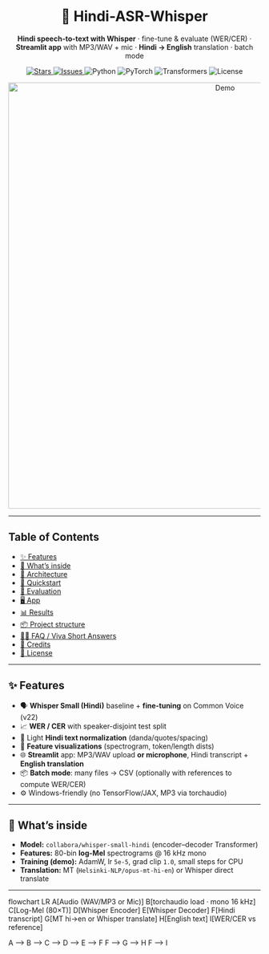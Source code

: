 <!-- HERO -->
<div align="center">
  <h1>🎤 Hindi-ASR-Whisper</h1>
  <p><b>Hindi speech-to-text with Whisper</b> · fine-tune & evaluate (WER/CER) · <b>Streamlit app</b> with MP3/WAV + mic · <b>Hindi → English</b> translation · batch mode</p>

  <!-- Badges -->
  <p>
    <a href="https://github.com/Scorpy-ansh/Hindi-asr-whisper/stargazers">
      <img alt="Stars" src="https://img.shields.io/github/stars/Scorpy-ansh/Hindi-asr-whisper?style=flat&color=ffd166">
    </a>
    <a href="https://github.com/Scorpy-ansh/Hindi-asr-whisper/issues">
      <img alt="Issues" src="https://img.shields.io/github/issues/Scorpy-ansh/Hindi-asr-whisper?style=flat&color=ef476f">
    </a>
    <img alt="Python" src="https://img.shields.io/badge/python-3.10–3.12-118ab2">
    <img alt="PyTorch" src="https://img.shields.io/badge/PyTorch-2.x-ef3d60">
    <img alt="Transformers" src="https://img.shields.io/badge/Transformers-🤗-9b5de5">
    <img alt="License" src="https://img.shields.io/badge/license-MIT-06d6a0">
  </p>

  <!-- Demo GIF (add later at docs/demo.gif) -->
  <img src="docs/demo.gif" alt="Demo" width="850">
</div>

---

## Table of Contents
- [✨ Features](#-features)
- [🧠 What’s inside](#-whats-inside)
- [🧩 Architecture](#-architecture)
- [🚀 Quickstart](#-quickstart)
- [🧪 Evaluation](#-evaluation)
- [🖥️ App](#️-app)
- [📊 Results](#-results)
- [📦 Project structure](#-project-structure)
- [🙋‍♀️ FAQ / Viva Short Answers](#️-faq--viva-short-answers)
- [🙏 Credits](#-credits)
- [📝 License](#-license)

---

## ✨ Features
- 🗣️ **Whisper Small (Hindi)** baseline + **fine-tuning** on Common Voice (v22)
- 📈 **WER / CER** with speaker-disjoint test split
- 🧰 Light **Hindi text normalization** (danda/quotes/spacing)
- 🧪 **Feature visualizations** (spectrogram, token/length dists)
- 🌐 **Streamlit** app: MP3/WAV upload **or microphone**, Hindi transcript + **English translation**
- 📦 **Batch mode**: many files → CSV (optionally with references to compute WER/CER)
- ⚙️ Windows-friendly (no TensorFlow/JAX, MP3 via torchaudio)

---

## 🧠 What’s inside
- **Model:** `collabora/whisper-small-hindi` (encoder–decoder Transformer)  
- **Features:** 80-bin **log-Mel** spectrograms @ 16 kHz mono  
- **Training (demo):** AdamW, lr `5e-5`, grad clip `1.0`, small steps for CPU  
- **Translation:** MT (`Helsinki-NLP/opus-mt-hi-en`) or Whisper direct translate

---

flowchart LR
  A[Audio (WAV/MP3 or Mic)]
  B[torchaudio load · mono 16 kHz]
  C[Log-Mel (80×T)]
  D[Whisper Encoder]
  E[Whisper Decoder]
  F[Hindi transcript]
  G[MT hi→en or Whisper translate]
  H[English text]
  I[WER/CER vs reference]

  A --> B --> C --> D --> E --> F
  F --> G --> H
  F --> I
